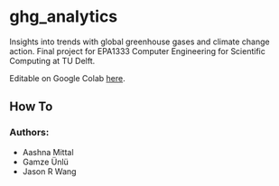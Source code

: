 # ghg_analytics
Insights into trends with global greenhouse gases and climate change action.
Final project for EPA1333 Computer Engineering for Scientific Computing at TU Delft.

Editable on Google Colab [here](https://colab.research.google.com/drive/1Uo6lH-3BK8NGCE6-TUBR9lhlR4j-uK_F).

## How To

### Authors:
* Aashna Mittal
* Gamze Ünlü
* Jason R Wang
